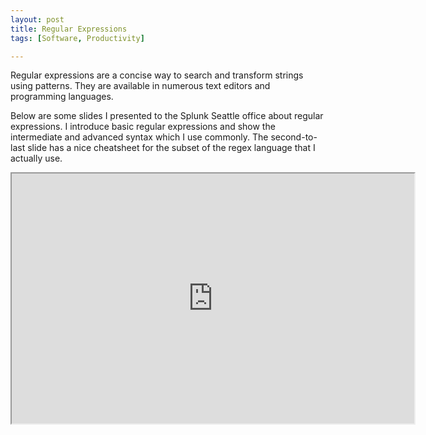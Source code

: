```yaml
---
layout: post
title: Regular Expressions
tags: [Software, Productivity]

---
```


Regular expressions are a concise way to search and transform strings using patterns. They are available in numerous text editors and programming languages.

Below are some slides I presented to the Splunk Seattle office about regular expressions. I introduce basic regular expressions and show the intermediate and advanced syntax which I use commonly. The second-to-last slide has a nice cheatsheet for the subset of the regex language that I actually use.

<iframe src="http://www.slideshare.net/slideshow/embed_code/25887455" width="644" height="400" frameborder="1" marginwidth="0" marginheight="0" scrolling="no"></iframe>

<!--
If you're lucky enough to be in a language with monadic parser combinators (like Haskell's Parsec), consider using them instead.
-->